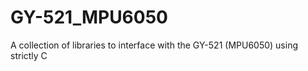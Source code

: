 # GY-521_MPU6050
A collection of libraries to interface with the GY-521 (MPU6050) using strictly C

